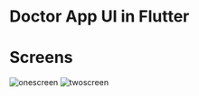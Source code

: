 # Doctor App UI in Flutter

# Screens

![onescreen](https://user-images.githubusercontent.com/51384613/112216280-6115bc80-8c32-11eb-910f-1ca887301cbd.jpg)
![twoscreen](https://user-images.githubusercontent.com/51384613/112216310-6541da00-8c32-11eb-9122-176573248c2b.jpg)
